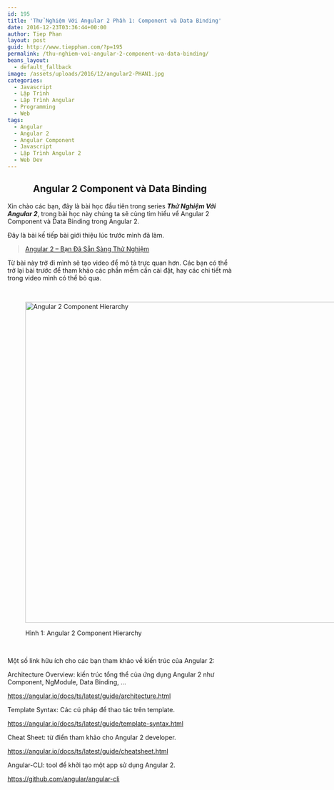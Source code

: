 ```yaml
---
id: 195
title: 'Thử Nghiệm Với Angular 2 Phần 1: Component và Data Binding'
date: 2016-12-23T03:36:44+00:00
author: Tiep Phan
layout: post
guid: http://www.tiepphan.com/?p=195
permalink: /thu-nghiem-voi-angular-2-component-va-data-binding/
beans_layout:
  - default_fallback
image: /assets/uploads/2016/12/angular2-PHAN1.jpg
categories:
  - Javascript
  - Lập Trình
  - Lập Trình Angular
  - Programming
  - Web
tags:
  - Angular
  - Angular 2
  - Angular Component
  - Javascript
  - Lập Trình Angular 2
  - Web Dev
---
```

<h2 style="text-align: center;">
  Angular 2 Component và Data Binding
</h2>

Xin chào các bạn, đây là bài học đầu tiên trong series _**Thử Nghiệm Với Angular 2**_, trong bài học này chúng ta sẽ cùng tìm hiểu về Angular 2 Component và Data Binding trong Angular 2.

<!--more-->

Đây là bài kế tiếp bài giới thiệu lúc trước mình đã làm.

<blockquote data-secret="HnvnGsLN9y" class="wp-embedded-content">
  <p>
    <a href="http://www.tiepphan.com/angular-2-ban-da-san-sang-thu-nghiem/">Angular 2 &#8211; Bạn Đã Sẵn Sàng Thử Nghiệm</a>
  </p>
</blockquote>



Từ bài này trở đi mình sẽ tạo video để mô tả trực quan hơn. Các bạn có thể trở lại bài trước để tham khảo các phần mềm cần cài đặt, hay các chi tiết mà trong video mình có thể bỏ qua.

&nbsp;<figure id="attachment_197" style="width: 1280px" class="wp-caption aligncenter">

[<img class="wp-image-197 size-full" src="http://www.tiepphan.com/assets/uploads/2016/12/component-hierarchy.png" alt="Angular 2 Component Hierarchy" width="1280" height="720" srcset="http://www.tiepphan.com/assets/uploads/2016/12/component-hierarchy.png 1280w, http://www.tiepphan.com/assets/uploads/2016/12/component-hierarchy-300x169.png 300w, http://www.tiepphan.com/assets/uploads/2016/12/component-hierarchy-768x432.png 768w, http://www.tiepphan.com/assets/uploads/2016/12/component-hierarchy-1024x576.png 1024w" sizes="(max-width: 1280px) 100vw, 1280px" />](http://www.tiepphan.com/assets/uploads/2016/12/component-hierarchy.png)<figcaption class="wp-caption-text">Hình 1: Angular 2 Component Hierarchy</figcaption></figure> 



&nbsp;

Một số link hữu ích cho các bạn tham khảo về kiến trúc của Angular 2:

Architecture Overview: kiến trúc tổng thể của ứng dụng Angular 2 như Component, NgModule, Data Binding, &#8230;

<a href="https://angular.io/docs/ts/latest/guide/architecture.html" target="_blank">https://angular.io/docs/ts/latest/guide/architecture.html</a>

Template Syntax: Các cú pháp để thao tác trên template.

<a href="https://angular.io/docs/ts/latest/guide/template-syntax.html" target="_blank">https://angular.io/docs/ts/latest/guide/template-syntax.html</a>

Cheat Sheet: từ điển tham khảo cho Angular 2 developer.

<a href="https://angular.io/docs/ts/latest/guide/cheatsheet.html" target="_blank">https://angular.io/docs/ts/latest/guide/cheatsheet.html</a>

Angular-CLI: tool để khởi tạo một app sử dụng Angular 2.

<a href="https://github.com/angular/angular-cli" target="_blank">https://github.com/angular/angular-cli</a>

&nbsp;